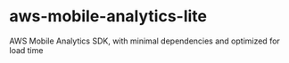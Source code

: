 # aws-mobile-analytics-lite
AWS Mobile Analytics SDK, with minimal dependencies and optimized for load time
